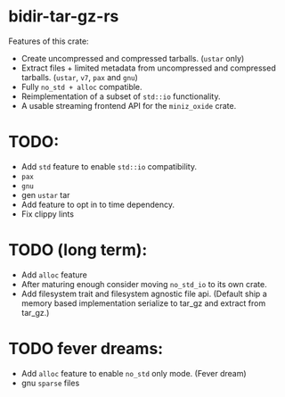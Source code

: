 # bidir-tar-gz-rs

Features of this crate:
* Create uncompressed and compressed tarballs. (`ustar` only)
* Extract files + limited metadata from uncompressed and compressed tarballs. (`ustar`, `v7`, `pax` and `gnu`)
* Fully `no_std + alloc` compatible.
* Reimplementation of a subset of `std::io` functionality.
* A usable streaming frontend API for the `miniz_oxide` crate.

# TODO:

* Add `std` feature to enable `std::io` compatibility.
* `pax`
* `gnu`
* gen `ustar` tar
* Add feature to opt in to time dependency.
* Fix clippy lints

# TODO (long term):
* Add `alloc` feature
* After maturing enough consider moving `no_std_io` to its own crate.
* Add filesystem trait and filesystem agnostic file api. (Default ship a memory based implementation serialize to tar_gz and extract from tar_gz.)

# TODO fever dreams:

* Add `alloc` feature to enable `no_std` only mode. (Fever dream)
* gnu `sparse` files
